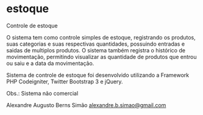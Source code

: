 # estoque
Controle de estoque

O sistema tem como controle simples de estoque, registrando os produtos, suas categorias e suas respectivas quantidades, possuindo entradas e saidas de multiplos produtos.
O sistema também registra o histórico de movimentação, permitindo visualizar as quantidade de produtos que entrou ou saiu e a data da movimentação.

Sistema de controle de estoque foi desenvolvido utilizando a Framework PHP Codeigniter, Twitter Bootstrap 3 e jQuery.

Obs.: Sistema não comercial

Alexandre Augusto Berns Simão
<alexandre.b.simao@gmail.com>

